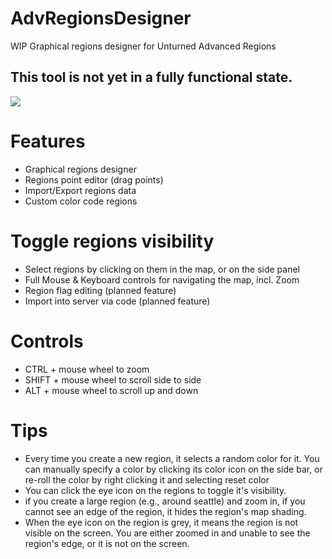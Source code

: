 # AdvRegionsDesigner
WIP Graphical regions designer for Unturned Advanced Regions

## This tool is not yet in a fully functional state. 

<img src="https://i.ibb.co/LxskG7J/image.png">

# Features

* Graphical regions designer
* Regions point editor (drag points)
* Import/Export regions data
* Custom color code regions
# Toggle regions visibility
* Select regions by clicking on them in the map, or on the side panel
* Full Mouse & Keyboard controls for navigating the map, incl. Zoom
* Region flag editing (planned feature)
* Import into server via code (planned feature)

# Controls

* CTRL + mouse wheel to zoom
* SHIFT + mouse wheel to scroll side to side
* ALT + mouse wheel to scroll up and down

# Tips
* Every time you create a new region, it selects a random color for it. You can manually specify a color by clicking its color icon on the side bar, or re-roll the color by right clicking it and selecting reset color
* You can click the eye icon on the regions to toggle it's visibility. 
* if you create a large region (e.g., around seattle) and zoom in, if you cannot see an edge of the region, it hides the region's map shading.
* When the eye icon on the region is grey, it means the region is not visible on the screen. You are either zoomed in and unable to see the region's edge, or it is not on the screen.
